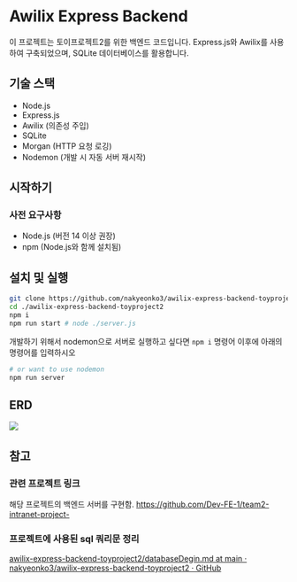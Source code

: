 # Awilix Express Backend

이 프로젝트는 토이프로젝트2를 위한 백엔드 코드입니다. Express.js와 Awilix를 사용하여 구축되었으며, SQLite 데이터베이스를 활용합니다.

## 기술 스택

- Node.js
- Express.js
- Awilix (의존성 주입)
- SQLite
- Morgan (HTTP 요청 로깅)
- Nodemon (개발 시 자동 서버 재시작)

## 시작하기

### 사전 요구사항

- Node.js (버전 14 이상 권장)
- npm (Node.js와 함께 설치됨)

## 설치 및 실행

```bash
git clone https://github.com/nakyeonko3/awilix-express-backend-toyproject2
cd ./awilix-express-backend-toyproject2
npm i
npm run start # node ./server.js
```

개발하기 위해서 nodemon으로 서버로 실행하고 싶다면 `npm i` 명령어 이후에 아래의 명령어를 입력하시오

```bash
# or want to use nodemon
npm run server
```

## ERD 

![](https://i.imgur.com/HokagIE.png)

## 참고

### 관련 프로젝트 링크
해당 프로젝트의 백엔드 서버를 구현함.
https://github.com/Dev-FE-1/team2-intranet-project-

### 프로젝트에 사용된 sql 쿼리문 정리 
[awilix-express-backend-toyproject2/databaseDegin.md at main · nakyeonko3/awilix-express-backend-toyproject2 · GitHub](https://github.com/nakyeonko3/awilix-express-backend-toyproject2/blob/main/databaseDegin.md)
